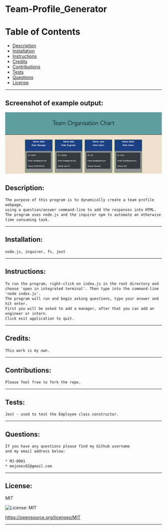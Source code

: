 # Team-Profile_Generator

# Table of Contents
- [Description](#description)
- [Installation](#installation)
- [Instructions](#instructions)
- [Credits](#credits)
- [Contributions](#contributions)
- [Tests](#tests)
- [Questions](#questions)
- [License](#license)
---
## Screenshot of example output:
![screenshot](./assets/images/screenshot.png)

## Description:
```
The purpose of this program is to dynamically create a team profile webpage, 
using a question/answer command-line to add the responses into HTML. 
The program uses node.js and the inquirer npm to automate an otherwise 
time consuming task.
```
---
## Installation:
```
node.js, inquirer, fs, jest
```
---
## Instructions:
```
To run the program, right-click on index.js in the root directory and 
choose 'open in integrated terminal'. Then type into the command-line 'node index.js'. 
The program will run and begin asking questions, type your answer and hit enter. 
First you will be asked to add a manager, after that you can add an engineer or intern. 
Click exit application to quit.
```
---
## Credits:
```
This work is my own.
```
---
## Contributions:
```
Please feel free to fork the repo.
```
---
## Tests:
```
Jest - used to test the Employee class constructor.
```
---
## Questions:
```  
If you have any questions please find my Github username 
and my email address below:  

* MJ-0001
* mejones92@gmail.com
```
---
## License:  

MIT  

![License: MIT](https://img.shields.io/badge/License-MIT-yellow.svg)  

https://opensource.org/licenses/MIT

---